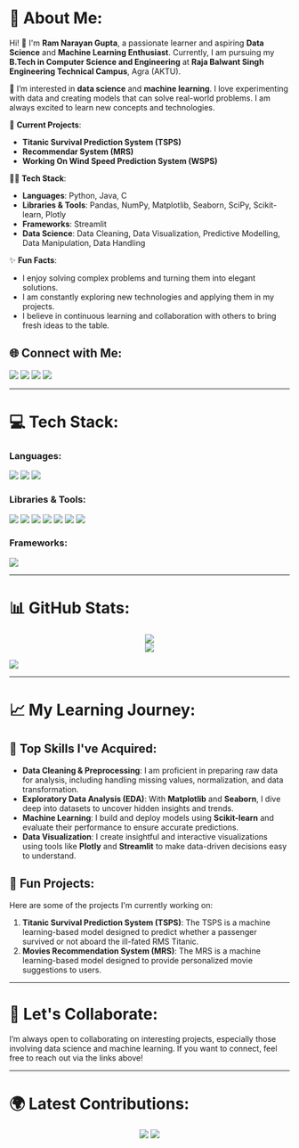 # 🌟 About Me:
Hi! 👋 I'm **Ram Narayan Gupta**, a passionate learner and aspiring **Data Science** and **Machine Learning Enthusiast**. Currently, I am pursuing my **B.Tech in Computer Science and Engineering** at **Raja Balwant Singh Engineering Technical Campus**, Agra (AKTU).

🔭 I’m interested in **data science** and **machine learning**. I love experimenting with data and creating models that can solve real-world problems. I am always excited to learn new concepts and technologies.

💼 **Current Projects**:
- **Titanic Survival Prediction System (TSPS)**
- **Recommendar System (MRS)**
- **Working On Wind Speed Prediction System (WSPS)**
  
👨‍💻 **Tech Stack**:
- **Languages**: Python, Java, C
- **Libraries & Tools**: Pandas, NumPy, Matplotlib, Seaborn, SciPy, Scikit-learn, Plotly
- **Frameworks**: Streamlit
- **Data Science**: Data Cleaning, Data Visualization, Predictive Modelling, Data Manipulation, Data Handling 

✨ **Fun Facts**:
- I enjoy solving complex problems and turning them into elegant solutions.
- I am constantly exploring new technologies and applying them in my projects.
- I believe in continuous learning and collaboration with others to bring fresh ideas to the table.

## 🌐 Connect with Me:
<p align="left">
  <a href="https://github.com/ram-narayan-gupta-02"><img src="https://img.shields.io/badge/GitHub-%23121011.svg?style=for-the-badge&logo=github&logoColor=white"/></a>
  <a href="mailto:ramnrngupta@gmail.com"><img src="https://img.shields.io/badge/Gmail-D14836?style=for-the-badge&logo=gmail&logoColor=white" /></a>
  <a href="https://linkedin.com/in/ram-narayan-gupta"><img src="https://img.shields.io/badge/LinkedIn-0077B5?style=for-the-badge&logo=linkedin&logoColor=white"/></a>
  <a href="https://www.hackerrank.com/profile/ramnrngupta"><img src="https://img.shields.io/badge/HackerRank-2EC866?style=for-the-badge&logo=HackerRank&logoColor=white"/></a>

---

# 💻 Tech Stack:

### Languages:
<p align="left">
  <img src="https://img.shields.io/badge/C-00599C?style=for-the-badge&logo=c&logoColor=white"/>
  <img src="https://img.shields.io/badge/Python-3776AB?style=for-the-badge&logo=python&logoColor=white"/>
  <img src="https://img.shields.io/badge/Java-007396?style=for-the-badge&logo=java&logoColor=white"/>
</p>

### Libraries & Tools:
<p align="left">
  <img src="https://img.shields.io/badge/NumPy-013243?style=for-the-badge&logo=numpy&logoColor=white"/>
  <img src="https://img.shields.io/badge/Pandas-150458?style=for-the-badge&logo=pandas&logoColor=white"/>
  <img src="https://img.shields.io/badge/Matplotlib-11557C?style=for-the-badge&logo=matplotlib&logoColor=white"/>
  <img src="https://img.shields.io/badge/Seaborn-2E4C6D?style=for-the-badge&logo=seaborn&logoColor=white"/>
  <img src="https://img.shields.io/badge/SciPy-8CAAE6?style=for-the-badge&logo=scipy&logoColor=white"/>
  <img src="https://img.shields.io/badge/Scikit--learn-F7931E?style=for-the-badge&logo=scikit-learn&logoColor=white"/>
  <img src="https://img.shields.io/badge/Plotly-3F4F75?style=for-the-badge&logo=plotly&logoColor=white"/>
</p>

### Frameworks:
<p align="left">
  <img src="https://img.shields.io/badge/Streamlit-FF4B4B?style=for-the-badge&logo=streamlit&logoColor=white"/>
</p>

---

# 📊 GitHub Stats:
<p align="center">
  <img src="https://github-readme-stats.vercel.app/api?username=ram-narayan-gupta-02&theme=dark&hide_border=false&include_all_commits=true&count_private=true"/><br>
<!--   <img src="https://github-readme-streak-stats.herokuapp.com/?user=ram-narayan-gupta-02&theme=dark&hide_border=false"/><br> -->
  <img src="https://github-readme-stats.vercel.app/api/top-langs/?username=ram-narayan-gupta-02&layout=compact&theme=tokyonight"/>
</p>
  <img src="https://github-contributor-stats.vercel.app/api?username=ram-narayan-gupta-02&limit=5&theme=dark&combine_all_yearly_contributions=true"/>

---

# 📈 My Learning Journey:

## 🧠 Top Skills I've Acquired:
- **Data Cleaning & Preprocessing**: I am proficient in preparing raw data for analysis, including handling missing values, normalization, and data transformation.
- **Exploratory Data Analysis (EDA)**: With **Matplotlib** and **Seaborn**, I dive deep into datasets to uncover hidden insights and trends.
- **Machine Learning**: I build and deploy models using **Scikit-learn** and evaluate their performance to ensure accurate predictions.
- **Data Visualization**: I create insightful and interactive visualizations using tools like **Plotly** and **Streamlit** to make data-driven decisions easy to understand.

## 🚀 Fun Projects:
Here are some of the projects I'm currently working on:
1. **Titanic Survival Prediction System (TSPS)**: The TSPS is a machine learning-based model designed to predict whether a passenger survived or not aboard the ill-fated RMS Titanic.
2. **Movies Recommendation System (MRS)**: The MRS is a machine learning-based model designed to provide personalized movie suggestions to users.
---

# 📅 Let's Collaborate:
I’m always open to collaborating on interesting projects, especially those involving data science and machine learning. If you want to connect, feel free to reach out via the links above!

---
<!--
# 🏆 Achievements:
- **Kaggle Competitions**: Participated in data science challenges and continuously improving my skills by tackling real-world datasets.
- **Open Source Contributions**: Contributing to open-source repositories to enhance my learning and give back to the community.
---
-->
<!--
# 📍 Fun Stats About My GitHub:
- 🌱 I’ve committed to over **--** repositories
- 🔥 I’ve participated in **--** hackathons and machine learning challenges
- 🛠️ I’ve contributed to **--** open-source projects
---
-->

# 🌍 Latest Contributions:
<p align="center">
  <a href="https://github.com/ram-narayan-gupta-02/Titanic-Survival-System"><img src="https://img.shields.io/badge/Titanic%20Survival%20System-4CAF50?style=for-the-badge&logo=github&logoColor=white" /></a>
  <a href="https://github.com/ram-narayan-gupta-02/Recommendar-System"><img src="https://img.shields.io/badge/Movie%20Recommendation%20System-009688?style=for-the-badge&logo=github&logoColor=white" /></a>
</p>
